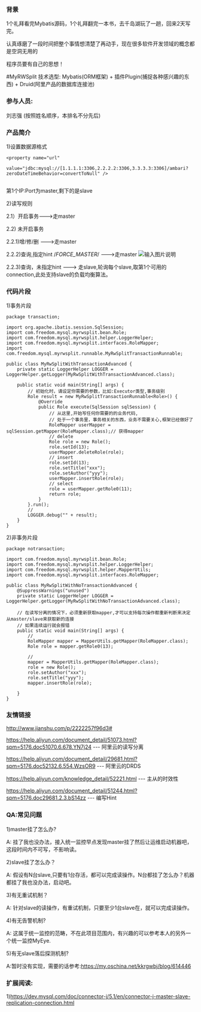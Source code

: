 ### 背景

1个礼拜看完Mybatis源码，1个礼拜翻完一本书，去千岛湖玩了一趟，回来2天写完。

认真琢磨了一段时间把整个事情想清楚了再动手，现在很多软件开发领域的概念都是空洞无用的

程序员要有自己的思想！

#MyRWSplit
技术选型: Mybatis(ORM框架)  + 插件Plugin(捕捉各种感兴趣的东西) + Druid(阿里产品的数据库连接池)


###  **参与人员:** 

刘志强 (按照姓名顺序，本排名不分先后)
 

### 产品简介

1)设置数据源格式
```
<property name="url"
					value="jdbc:mysql://[1.1.1.1:3306,2.2.2.2:3306,3.3.3.3:3306]/ambari?zeroDateTimeBehavior=convertToNull" />
				
```
第1个IP:Port为master,剩下的是slave

2)读写规则

2.1）开启事务--->走master

2.2) 未开启事务

   2.2.1)增/修/删 --->走master

   2.2.2)查询,指定hint   /*FORCE_MASTER*/   --->走master
![输入图片说明](https://git.oschina.net/uploads/images/2017/0427/180129_9336fcb5_70679.png "在这里输入图片标题")

   2.2.3)查询，未指定hint ---> 走slave,轮询每个slave,取第1个可用的connection,此处支持slave的负载均衡算法。

### 代码片段

1)事务片段
```
package transaction;

import org.apache.ibatis.session.SqlSession;
import com.freedom.mysql.myrwsplit.bean.Role;
import com.freedom.mysql.myrwsplit.helper.LoggerHelper;
import com.freedom.mysql.myrwsplit.interfaces.RoleMapper;
import com.freedom.mysql.myrwsplit.runnable.MyRwSplitTransactionRunnable;

public class MyRwSplitWithTransactionAdvanced {
	private static LoggerHelper LOGGER = LoggerHelper.getLogger(MyRwSplitWithTransactionAdvanced.class);

	public static void main(String[] args) {
		// 初始化时，请设定你需要的参数，比如:Executor类型,事务级别
		Role result = new MyRwSplitTransactionRunnable<Role>() {
			@Override
			public Role execute(SqlSession sqlSession) {
				// 从这里,开始写任何你需要的的业务代码,
				// 处于一个事务里，事务相关的东西，业务不需要关心,框架已经做好了
				RoleMapper userMapper = sqlSession.getMapper(RoleMapper.class);// 获得mapper
				// delete
				Role role = new Role();
				role.setId(13);
				userMapper.deleteRole(role);
				// insert
				role.setId(13);
				role.setTitle("xxx");
				role.setAuthor("yyy");
				userMapper.insertRole(role);
				// select
				role = userMapper.getRole0(11);
				return role;
			}
		}.run();
		//
		LOGGER.debug("" + result);
	}
}

```

2)非事务片段
```
package notransaction;

import com.freedom.mysql.myrwsplit.bean.Role;
import com.freedom.mysql.myrwsplit.helper.LoggerHelper;
import com.freedom.mysql.myrwsplit.helper.MapperUtils;
import com.freedom.mysql.myrwsplit.interfaces.RoleMapper;

public class MyRwSplitWithNoTransactionAdvanced {
	@SuppressWarnings("unused")
	private static LoggerHelper LOGGER = LoggerHelper.getLogger(MyRwSplitWithNoTransactionAdvanced.class);

	// 在读写分离的情况下，必须重新获取mapper,才可以支持每次操作都重新判断来决定从master/slave来获取新的连接
	// 如果连续运行就会报错
	public static void main(String[] args) {
		//
		RoleMapper mapper = MapperUtils.getMapper(RoleMapper.class);
		Role role = mapper.getRole0(13);

		//
		mapper = MapperUtils.getMapper(RoleMapper.class);
		role = new Role();
		role.setAuthor("xxx");
		role.setTitle("yyy");
		mapper.insertRole(role);

	}
}

```

###  **友情链接** 
http://www.jianshu.com/p/2222257f96d3#

https://help.aliyun.com/document_detail/51073.html?spm=5176.doc51070.6.678.YN7j24 --- 阿里云的读写分离

https://help.aliyun.com/document_detail/29681.html?spm=5176.doc52132.6.554.WzsOR9 --- 阿里云的DRDS

https://help.aliyun.com/knowledge_detail/52221.html --- 主从的时效性

https://help.aliyun.com/document_detail/51244.html?spm=5176.doc29681.2.3.bS14zz ---  编写Hint

### QA:常见问题
1)master挂了怎么办?

A: 挂了我也没办法，接入统一监控早点发现master挂了然后让运维启动机器吧，这段时间内不可写，不影响读。

2)slave挂了怎么办？

A: 假设有N台slave,只要有1台存活，都可以完成读操作。N台都挂了怎么办？机器都挂了我也没办法，启动吧。

3)有无重试机制？

A: 针对slave的读操作，有重试机制，只要至少1台slave在，就可以完成读操作。

4)有无告警机制?

A: 这属于统一监控的范畴，不在此项目范围内，有兴趣的可以参考本人的另外一个统一监控MyEye.

5)有无slave落后探测机制?

A:暂时没有实现，需要的话参考:https://my.oschina.net/kkrgwbj/blog/614446


### 扩展阅读:

1)https://dev.mysql.com/doc/connector-j/5.1/en/connector-j-master-slave-replication-connection.html